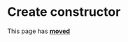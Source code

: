 # Create constructor

This page has [**moved**](https://lib-docs.delphidabbler.com/MD5/1/API/TPJMD5-Create)